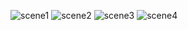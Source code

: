 ![scene1](https://github.com/ShinyAri/Java-GUI/assets/113637708/47025f76-e953-4a53-bd40-11d2cc1b8823)
![scene2](https://github.com/ShinyAri/Java-GUI/assets/113637708/26c5bf94-1ac9-4a36-8dff-5e1d83a467b4)
![scene3](https://github.com/ShinyAri/Java-GUI/assets/113637708/017bb1f7-3d64-4d55-ba0b-15abe912896c)
![scene4](https://github.com/ShinyAri/Java-GUI/assets/113637708/c3b609da-2161-41d2-93ba-3a3b7e94cada)
